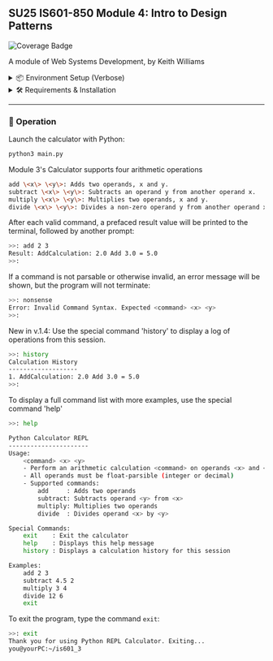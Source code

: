 ## SU25 IS601-850 Module 4: Intro to Design Patterns
![Coverage Badge](https://github.com/lcphutchinson/is601_5/actions/workflows/ci.yml/badge.svg)

A module of Web Systems Development, by Keith Williams

<details>
<summary>
📦 Environment Setup (Verbose)
</summary>

> This setup guide is copied from the original module, [here](github.com/kaw393939/module3_is601)

---

### 🧩 1. Install Homebrew (Mac Only)

> Skip this step if you're on Windows.

Homebrew is a package manager for macOS.
You’ll use it to easily install Git, Python, Docker, etc.

**Install Homebrew:**

```bash
/bin/bash -c "$(curl -fsSL https://raw.githubusercontent.com/Homebrew/install/HEAD/install.sh)"
```

**Verify Homebrew:**

```bash
brew --version
```

If you see a version number, you're good to go.

---

### 🧩 2. Install and Configure Git

#### Install Git

- **MacOS (using Homebrew)**

```bash
brew install git
```

- **Windows**

Download and install [Git for Windows](https://git-scm.com/download/win).
Accept the default options during installation.

**Verify Git:**

```bash
git --version
```

---

#### Configure Git Globals

Set your name and email so Git tracks your commits properly:

```bash
git config --global user.name "Your Name"
git config --global user.email "your_email@example.com"
```

Confirm the settings:

```bash
git config --list
```

---

#### Generate SSH Keys and Connect to GitHub

> Only do this once per machine.

1. Generate a new SSH key:

```bash
ssh-keygen -t ed25519 -C "your_email@example.com"
```
 
(Press Enter at all prompts.)

2. Start the SSH agent: 

 ```bash
eval "$(ssh-agent -s)"
```

3. Add the SSH private key to the agent:

```bash
ssh-add ~/.ssh/id_ed25519
```

4. Copy your SSH public key:

- **Mac/Linux:**

```bash
cat ~/.ssh/id_ed25519.pub | pbcopy
```

- **Windows (Git Bash):**

```bash
cat ~/.ssh/id_ed25519.pub | clip
```

5. Add the key to your GitHub account:
   - Go to [GitHub SSH Settings](https://github.com/settings/keys)
   - Click **New SSH Key**, paste the key, save.

6. Test the connection:

```bash
ssh -T git@github.com
```

You should see a success message.

---

### 🧩 3. Clone the Repository

Now you can safely clone the course project:

```bash
git clone <repository-url>
cd <repository-directory>
```

---

### 🛠️ 4. Install Python 3.10+

#### Install Python

- **MacOS (Homebrew)**

```bash
brew install python
```

- **Windows**

Download and install [Python for Windows](https://www.python.org/downloads/).
✅ Make sure you **check the box** `Add Python to PATH` during setup.

**Verify Python:**

```bash
python3 --version
```
or
```bash
python --version
```

---
</details>
<details>
<summary>
🛠️ Requirements & Installation
</summary>


Running this project will require:

- Bash or a similar Unix shell
- A Git installation configured for use with Github (see Verbose)
- Python version 3.13+, optionally with an installed venv module

--- 

### 📦 Quick Setup

- **Retrieve the Project**

```bash
git clone git@github.com:lcphutchinson/is601_3.git
cd is601_3.git
```

- **Generate a Virtual Environment (Optional)**

```bash
python3 -m venv venv
source venv/bin/activate
```

- **Install Project Requirements**

```bash
pip install -r requirements.txt
```
</details>

---

### 🚀 Operation

Launch the calculator with Python:

```bash
python3 main.py
```

Module 3's Calculator supports four arithmetic operations

```bash
add \<x\> \<y\>: Adds two operands, x and y.
subtract \<x\> \<y\>: Subtracts an operand y from another operand x.
multiply \<x\> \<y\>: Multiplies two operands, x and y.
divide \<x\> \<y\>: Divides a non-zero operand y from another operand x.
```

After each valid command, a prefaced result value will be printed to the terminal, followed by another prompt:

```bash
>>: add 2 3
Result: AddCalculation: 2.0 Add 3.0 = 5.0
>>: 
```

If a command is not parsable or otherwise invalid, an error message will be shown, but the program will not terminate:

```bash
>>: nonsense
Error: Invalid Command Syntax. Expected <command> <x> <y>
>>:
```

New in v.1.4: Use the special command 'history' to display a log of operations from this session.
```bash
>>: history
Calculation History
-------------------
1. AddCalculation: 2.0 Add 3.0 = 5.0
>>:
```

To display a full command list with more examples, use the special command 'help'
```bash
>>: help

Python Calculator REPL
----------------------
Usage:
    <command> <x> <y>
    - Perform an arithmetic calculation <command> on operands <x> and <y>
    - All operands must be float-parsible (integer or decimal)
    - Supported commands:
        add     : Adds two operands
        subtract: Subtracts operand <y> from <x>
        multiply: Multiplies two operands
        divide  : Divides operand <x> by <y>

Special Commands:
    exit    : Exit the calculator
    help    : Displays this help message
    history : Displays a calculation history for this session

Examples:
    add 2 3
    subtract 4.5 2
    multiply 3 4
    divide 12 6
    exit
```

To exit the program, type the command `exit`:

```bash
>>: exit
Thank you for using Python REPL Calculator. Exiting...
you@yourPC:~/is601_3
```

